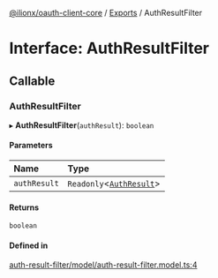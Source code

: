 [@ilionx/oauth-client-core](../README.md) / [Exports](../modules.md) / AuthResultFilter

# Interface: AuthResultFilter

## Callable

### AuthResultFilter

▸ **AuthResultFilter**(`authResult`): `boolean`

#### Parameters

| Name | Type |
| :------ | :------ |
| `authResult` | `Readonly`<[`AuthResult`](AuthResult.md)\> |

#### Returns

`boolean`

#### Defined in

[auth-result-filter/model/auth-result-filter.model.ts:4](https://github.com/Q24/oauth-client/blob/7aa96fe/packages/oauth-client-core/src/auth-result-filter/model/auth-result-filter.model.ts#L4)
